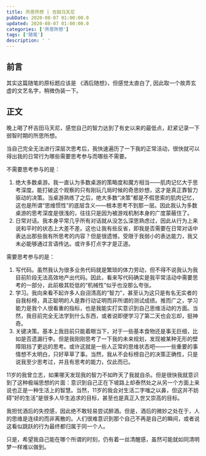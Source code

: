 ```yaml
---
title: 所思所想 | 吉田马天尼
pubDate: 2020-08-07 01:00:00.0
updated: 2020-08-07 01:00:00.0
categories: ['所思所想']
tags: ['随笔']
description: ' '
---
```


## 前言

其实这篇随笔的原标题应该是 《酒后随想》，但感觉太直白了, 因此取一个故弄玄虚的文艺名字，稍微伪装一下。

## 正文

晚上喝了杯吉田马天尼，感觉自己的智力达到了有史以来的最低点，赶紧记录一下弱智时期的所思所想。

当自己完全无法进行深层次思考后，我快速遍历了一下我的正常活动，很快就可以得出我的日常行为哪些需要思考参与而哪些不需要。

不需要思考参与的是：

1. 绝大多数桌游。我一直认为多数桌游的策略度和魔方相当——肌肉记忆大于思考深度。能打破这个观察的只有刚玩几局时候的奇思妙想，这才是真正靠智力驱动的决策。当桌游熟练了之后，绝大多数“决策”都是不假思索的肌肉记忆，这也是所谓“思维惯性”的底层含义——根本思考不到那一层。因此我认为多数桌游的思考深度是很浅的，往往只是因为被游戏机制本身的广度蒙蔽住了。
2. 日常对话。我本身平常几乎所有对话就从没怎么深思熟虑过，因此从行为上来说和平时的状态上大差不差。这也让我有些反省，即我是否需要在日常对话中表达出那些我有所思考的内容？但是很遗憾，受限于我弱小的表达能力，我又未必能够通过言语传达。或许多打点字才是正道。

需要思考参与的是：

1. 写代码。虽然我认为很多业务代码就是繁琐的体力劳动，但不得不说我认为我目前阶段无法高效地产出代码。因此，看来写代码确实是我平常活动中需要思考的一部分，此前极其贬低的“机械性”似乎也没那么夸张。
2. 学习。我向来看不起许多人自诩清高的“智力”，甚至认为这只是有名无实者的自我标榜，真正聪明的人是靠行动证明而非所谓的测试成绩。推而广之，学习能力是我个人很看重的指标，也是我能实打实意识到自己思维活动的方面。当然，我目前完全无法学到什么东西，或者说即便学习了第二天也会忘却，挺神奇。
3. 关键决策。基本上我目前只能着眼当下，对于一些基本食物还是事无巨细，比如是否遗漏行李。但是我刚刚思考了一下我的未来规划，发现被某种无形的壁障阻挡了更远的思考。或许这就是一些人正常的思维状态吧——一些重要的事情想不太明白，只好草草了事。当然，我从不会标榜自己的决策正确性，只是说我至少思考过，并且有思考的能力，仅此而已。

11岁的我曾立志，如果哪天发现我的智力不如昨天了我就自杀。但是很快我就意识到了这种极端思想的片面：意识到自己正在下坡路上却泰然处之从另一个方面上来说也正是一种生活上的智慧。当然，11岁的我会对生活二字嗤之以鼻，但这并不妨碍“好的生活”是很多人毕生追求的目标，甚至也是真正入世又崇高的目标。

我担忧酒后的失控感，因此绝不敢轻易尝试醉酒。但是，酒后的微妙之处在于，人的思维是连续的而非离散的。人们很难意识到那个自己不再是自己的瞬间，或者说这看似跳跃的行为最终都归属于同一个人。

只是，希望我自己能在哪个所谓的时刻，仍有着一丝清醒感，虽然可能就如同清明梦一样难以做到。

